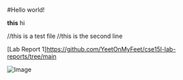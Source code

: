 #Hello world!

**this** hi

//this is a test file
//this is the second line

[Lab Report 1]https://github.com/YeetOnMyFeet/cse15l-lab-reports/tree/main

![Image](https://www.google.com/search?q=ucsd+logo&rlz=1C1CHBF_enUS924US924&sxsrf=ALiCzsZwxObmKbeFw3pfnT_Ss5kfOCqywg:1664241375643&source=lnms&tbm=isch&sa=X&ved=2ahUKEwi95Y-g5rP6AhVKDEQIHRM0DhwQ_AUoAXoECAIQAw&biw=1536&bih=754&dpr=1.25#imgrc=jwohaQro3Yx4BM)